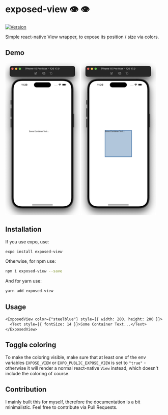 # exposed-view 👁 👁️

[![Version](https://img.shields.io/npm/v/exposed-view)](https://www.npmjs.com/package/exposed-view)

Simple react-native View wrapper, to expose its position / size via colors.

## Demo

<img src="documentation/withoutColor.png" height="480px" alt="without-color">
<img src="documentation/withColor.png" height="480px" alt="with-color">

## Installation

If you use expo, use:

```bash
expo install exposed-view
```

Otherwise, for npm use:

```bash
npm i exposed-view --save
```

And for yarn use:

```bash
yarn add exposed-view
```

## Usage

```tsx
<ExposedView color={"steelblue"} style={{ width: 200, height: 200 }}>
  <Text style={{ fontSize: 14 }}>Some Container Text...</Text>
</ExposedView>
```

## Toggle coloring

To make the coloring visible, make sure that at least one of the env variables `EXPOSE_VIEW` or `EXPO_PUBLIC_EXPOSE_VIEW` is set to `"true"` - otherwise it will render a normal react-native `View` instead, which doesn't include the coloring of course.

## Contribution

I mainly built this for myself, therefore the documentation is a bit minimalistic. Feel free to contribute via Pull Requests.
